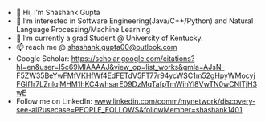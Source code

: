 - 👋 Hi, I’m Shashank Gupta
- 👀 I’m interested in Software Engineering(Java/C++/Python) and Natural Language Processing/Machine Learning
- 🌱 I’m currently a grad Student @ University of Kentucky.
- 📫 reach me @ shashank.gupta00@outlook.com
- Google Scholar: https://scholar.google.com/citations?hl=en&user=I5c69MIAAAAJ&view_op=list_works&gmla=AJsN-F5ZW35BeYwFMfVKHfWf4EdFETdV5FT77r94ycWSC1m52gHpyWMocyjFGlf1r7LZnlqiMHM1hKC4whsarE09DzMqTafpTmWihYl8VwTN0wCNlTjH3wE
- Follow me on LinkedIn: www.linkedin.com/comm/mynetwork/discovery-see-all?usecase=PEOPLE_FOLLOWS&followMember=shashank1401

<!---
shashank140195/shashank140195 is a ✨ special ✨ repository because its `README.md` (this file) appears on your GitHub profile.
You can click the Preview link to take a look at your changes.
--->
